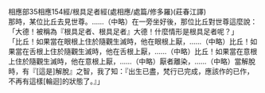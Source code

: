 相應部35相應154經/根具足者經(處相應/處篇/修多羅)(莊春江譯)  
那時，某位比丘去見世尊。……（中略）在一旁坐好後，那位比丘對世尊這麼說：  
「大德！被稱為『根具足者、根具足者』大德！什麼情形是根具足者呢？」  
「比丘！如果當在眼根上住於隨觀生滅時，他在眼根上厭，……（中略）比丘！如果當在舌根上住於隨觀生滅時，他在舌根上厭，……（中略）比丘！如果當在意根上住於隨觀生滅時，他在意根上厭，……（中略）厭者離染，……（中略）當解脫時，有『[這是]解脫』之智，我了知：『出生已盡，梵行已完成，應該作的已作，不再有這樣[輪迴]的狀態了。』」  
  
  
